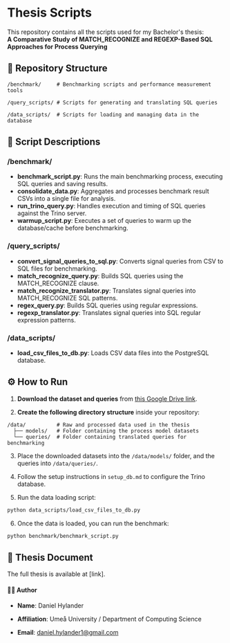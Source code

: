 # Thesis Scripts

This repository contains all the scripts used for my Bachelor's thesis:  
**A Comparative Study of MATCH_RECOGNIZE and REGEXP-Based SQL Approaches for Process Querying**

## 📁 Repository Structure

```
/benchmark/     # Benchmarking scripts and performance measurement tools

/query_scripts/ # Scripts for generating and translating SQL queries

/data_scripts/  # Scripts for loading and managing data in the database
```

## 📝 Script Descriptions

### /benchmark/
- **benchmark_script.py**: Runs the main benchmarking process, executing SQL queries and saving results.
- **consolidate_data.py**: Aggregates and processes benchmark result CSVs into a single file for analysis.
- **run_trino_query.py**: Handles execution and timing of SQL queries against the Trino server.
- **warmup_script.py**: Executes a set of queries to warm up the database/cache before benchmarking.

### /query_scripts/
- **convert_signal_queries_to_sql.py**: Converts signal queries from CSV to SQL files for benchmarking.
- **match_recognize_query.py**: Builds SQL queries using the MATCH_RECOGNIZE clause.
- **match_recognize_translator.py**: Translates signal queries into MATCH_RECOGNIZE SQL patterns.
- **regex_query.py**: Builds SQL queries using regular expressions.
- **regexp_translator.py**: Translates signal queries into SQL regular expression patterns.

### /data_scripts/
- **load_csv_files_to_db.py**: Loads CSV data files into the PostgreSQL database.

## ⚙️ How to Run
1. **Download the dataset and queries** from [this Google Drive link](https://drive.google.com/drive/folders/1OExouU7yRUBSY-i2_xz8x3qUrv5bEYK4?usp=drive_link).

2. **Create the following directory structure** inside your repository:
```
/data/          # Raw and processed data used in the thesis
  ├── models/   # Folder containing the process model datasets
  └── queries/  # Folder containing translated queries for benchmarking
```
3. Place the downloaded datasets into the `/data/models/` folder, and the queries into `/data/queries/`.

4. Follow the setup instructions in `setup_db.md` to configure the Trino database.

5. Run the data loading script:

```bash
python data_scripts/load_csv_files_to_db.py
```
6. Once the data is loaded, you can run the benchmark:
```bash
python benchmark/benchmark_script.py
```

## 📄 Thesis Document

The full thesis is available at [link].
#### 👩‍🔬 Author

- **Name**: Daniel Hylander

- **Affiliation**: Umeå University / Department of Computing Science

- **Email**: daniel.hylander1@gmail.com
